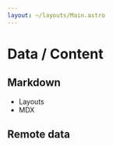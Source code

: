 ```yaml
---
layout: ~/layouts/Main.astro
---
```


# Data / Content

## Markdown
- Layouts
- MDX

## Remote data
